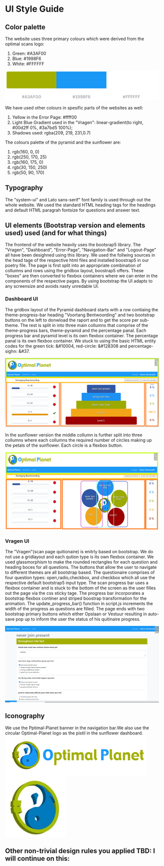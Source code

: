 # UI Style Guide

## Color palette
The website uses three primary colours which were derived from the optimal scans logo:
1. Green: #A3AF00
2. Blue: #1998F6 
3. White: #FFFFFF

![GitHub Logo](https://github.com/VamsiYerramsetti/Temporary/blob/main/palette1.png)

We have used other colours in spesific parts of the websites as well:
1. Yellow in the Error Page: #ffff00
2. Light Blue Gradient used in the "Vragen": linear-gradient(to right, #00d2ff 0%, #3a7bd5 100%);
3. Shadows used: rgba(209, 219, 231,0.7)

The colours palette of the pyramid and the sunflower are:
1. rgb(160, 0, 0)
2. rgb(250, 170, 25)
3. rgb(160, 175, 0)
4. rgb(30, 150, 250)
5. rgb(50, 90, 170)

## Typography
The "system-ui" and Lato sans-serif" font family is used through out the whole website. We used the standard HTML heading tags for the headings and default HTML paragrah fontsize for questions and answer text.

## UI elements (Bootstrap version and elements used) used (and for what things)

The frontend of the website heavily uses the bootsrap5 library. The "Vragen", "Dashboard", "Error-Page", "Navigation-Bar" and "Logout-Page" all have been desighned using this library. We used the follwing sources in the head tage of the respective html files and installed boostrap5 in our poetry file.
The page is first split into an appropriate combination of collumns and rows using the gridbox layout, boostrap5 offers. These "boxes" are then converted to flexbox containers where we can enter in the components of the respective pages. By using bootstrap the UI adapts to any screensize and avoids nasty unredable UI.

### Dashboard UI
The gridbox layout of the Pyramid dashboard starts with a row contiaing the theme-progress-bar heading "Voortang Bentwoording" and two bootstrap buttons on the left to donwload the raport and to get the score per sub-theme. The rest is split in into three main collumns that comprise of the theme-progress bars, theme-pyramid and the percentage panal. Each progress bar and pyramid level is its own flexbox container. The percentage panal is its own flexbox container. We stuck to using the basic HTML entity codes for the green tick: &#10004, red-circle: &#128308 and percentage-sighn: &#37.

![GitHub Logo](https://github.com/VamsiYerramsetti/Temporary/blob/main/pyramid.png)

In the sunflower version the middle collumn is further split into three collumns where each collumns the required number of circles making up the petals of the sunflower. Each circle is a flexbox button.

![GitHub Logo](https://github.com/VamsiYerramsetti/Temporary/blob/main/sunflower.png)


### Vragen UI
The "Vragen"(scan page quitionaire) is enitrly based on bootstrap. We do not use a gridlayout and each qution type is its own flexbox container. We used glassmorphism to make the rounded rectangles for each question and heading boces for all questions. The buttons that allow the user to navigate to different themes are all bootstrap based. The questionaire comprises of four question types: open,radio,checkbox, and checkbox which all use the respective default bootstrap5 input type. The scan progress bar uses a flexbox container and is stuck to the bottom of the screen as the user filles out the page via the css sticky tage. The progress bar incorporates a bootstrap flexbox continer and striped boostrap transformation for the animation. The update_progress_bar() function in script.js increments the width of the progress as questions are filled. The page ends with two bootstrap primary buttons which either Opslaan or Vestuur resulting in auto-save pop up to inform the user the status of his quitinaire progress.

![GitHub Logo](https://github.com/VamsiYerramsetti/Temporary/blob/main/vragen.png)

## Iconography
We use the Pptimal-Planet banner in the navigation bar.We also use the circular Optimal-Planet logo as the pistil in the sunflower dashboard.
![GitHub Logo](https://github.com/VamsiYerramsetti/Temporary/blob/main/OPc-130px.png) ![GitHub Logo](https://github.com/VamsiYerramsetti/Temporary/blob/main/OP-flower.png)

## Other non-trivial design rules you applied TBD: I will continue on this:
